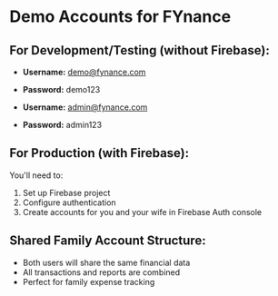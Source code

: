 # Demo Accounts for FYnance

## For Development/Testing (without Firebase):

- **Username:** demo@fynance.com
- **Password:** demo123

- **Username:** admin@fynance.com
- **Password:** admin123

## For Production (with Firebase):

You'll need to:

1. Set up Firebase project
2. Configure authentication
3. Create accounts for you and your wife in Firebase Auth console

## Shared Family Account Structure:

- Both users will share the same financial data
- All transactions and reports are combined
- Perfect for family expense tracking
